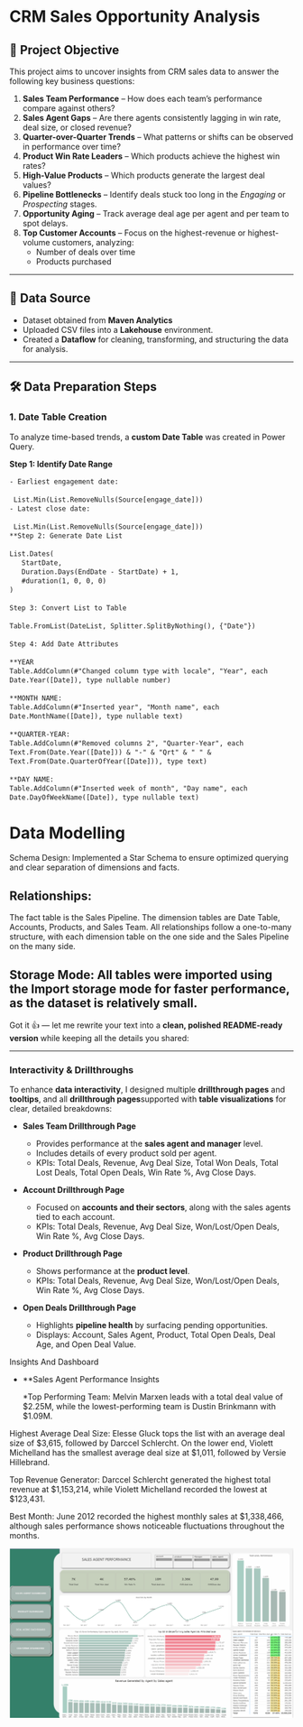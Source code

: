 # CRM Sales Opportunity Analysis

## 🎯 Project Objective
This project aims to uncover insights from CRM sales data to answer the following key business questions:

1. **Sales Team Performance** – How does each team’s performance compare against others?  
2. **Sales Agent Gaps** – Are there agents consistently lagging in win rate, deal size, or closed revenue?  
3. **Quarter-over-Quarter Trends** – What patterns or shifts can be observed in performance over time?  
4. **Product Win Rate Leaders** – Which products achieve the highest win rates?  
5. **High-Value Products** – Which products generate the largest deal values?  
6. **Pipeline Bottlenecks** – Identify deals stuck too long in the *Engaging* or *Prospecting* stages.  
7. **Opportunity Aging** – Track average deal age per agent and per team to spot delays.  
8. **Top Customer Accounts** – Focus on the highest-revenue or highest-volume customers, analyzing:
   - Number of deals over time  
   - Products purchased  

---

## 📂 Data Source
- Dataset obtained from **Maven Analytics**
- Uploaded CSV files into a **Lakehouse** environment.
- Created a **Dataflow** for cleaning, transforming, and structuring the data for analysis.

---

## 🛠 Data Preparation Steps

### 1. Date Table Creation
To analyze time-based trends, a **custom Date Table** was created in Power Query.

**Step 1: Identify Date Range**
 ```powerquery
- Earliest engagement date:  

  List.Min(List.RemoveNulls(Source[engage_date]))
- Latest close date:
  
  List.Min(List.RemoveNulls(Source[engage_date]))
**Step 2: Generate Date List

List.Dates(
    StartDate, 
    Duration.Days(EndDate - StartDate) + 1, 
    #duration(1, 0, 0, 0)
)

Step 3: Convert List to Table
  
Table.FromList(DateList, Splitter.SplitByNothing(), {"Date"})

Step 4: Add Date Attributes
 
**YEAR
 Table.AddColumn(#"Changed column type with locale", "Year", each Date.Year([Date]), type nullable number)

**MONTH NAME:
Table.AddColumn(#"Inserted year", "Month name", each Date.MonthName([Date]), type nullable text)

**QUARTER-YEAR:
Table.AddColumn(#"Removed columns 2", "Quarter-Year", each Text.From(Date.Year([Date])) & "-" & "Qrt" & " " & Text.From(Date.QuarterOfYear([Date])), type text)

**DAY NAME:
Table.AddColumn(#"Inserted week of month", "Day name", each Date.DayOfWeekName([Date]), type nullable text)
 ```

# Data Modelling
Schema Design: Implemented a Star Schema to ensure optimized querying and clear separation of dimensions and facts.

## Relationships:
The fact table is the Sales Pipeline.
The dimension tables are Date Table, Accounts, Products, and Sales Team.
All relationships follow a one-to-many structure, with each dimension table on the one side and the Sales Pipeline on the many side.

## Storage Mode: All tables were imported using the Import storage mode for faster performance, as the dataset is relatively small.


Got it 👍 — let me rewrite your text into a **clean, polished README-ready version** while keeping all the details you shared:

---

### Interactivity & Drillthroughs

To enhance **data interactivity**, I designed multiple **drillthrough pages** and **tooltips**, and all **drillthrough pages**supported with **table visualizations** for clear, detailed breakdowns:

* **Sales Team Drillthrough Page**

  * Provides performance at the **sales agent and manager** level.
  * Includes details of every product sold per agent.
  * KPIs: Total Deals, Revenue, Avg Deal Size, Total Won Deals, Total Lost Deals, Total Open Deals, Win Rate %, Avg Close Days.

* **Account Drillthrough Page**

  * Focused on **accounts and their sectors**, along with the sales agents tied to each account.
  * KPIs: Total Deals, Revenue, Avg Deal Size, Won/Lost/Open Deals, Win Rate %, Avg Close Days.

* **Product Drillthrough Page**

  * Shows performance at the **product level**.
  * KPIs: Total Deals, Revenue, Avg Deal Size, Won/Lost/Open Deals, Win Rate %, Avg Close Days.

* **Open Deals Drillthrough Page**

  * Highlights **pipeline health** by surfacing pending opportunities.
  * Displays: Account, Sales Agent, Product, Total Open Deals, Deal Age, and Open Deal Value.
 
Insights And Dashboard
 
* **Sales Agent Performance Insights

  *Top Performing Team: Melvin Marxen leads with a total deal value of $2.25M, while the      lowest-performing team is Dustin Brinkmann with $1.09M.

Highest Average Deal Size: Elesse Gluck tops the list with an average deal size of $3,615, followed by Darccel Schlercht. On the lower end, Violett Michelland has the smallest average deal size at $1,011, followed by Versie Hillebrand.

Top Revenue Generator: Darccel Schlercht generated the highest total revenue at $1,153,214, while Violett Michelland recorded the lowest at $123,431.

Best Month: June 2012 recorded the highest monthly sales at $1,338,466, although sales performance shows noticeable fluctuations throughout the months.

  ![](salesAgentPeformance.png)






